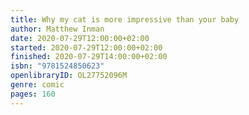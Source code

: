 ```yaml
---
title: Why my cat is more impressive than your baby
author: Matthew Inman
date: 2020-07-29T12:00:00+02:00
started: 2020-07-29T12:00:00+02:00
finished: 2020-07-29T14:00:00+02:00
isbn: "9781524850623"
openlibraryID: OL27752096M
genre: comic
pages: 160
---
```

